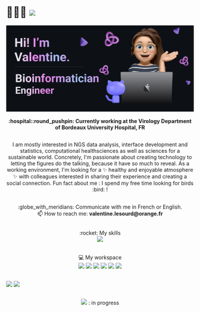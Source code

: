 <!--
# Hi there, I'm Valentine 👋
<picture>
 <source media="(prefers-color-scheme: dark)" srcset="https://github.com/valentinelsra/valentinelsra/blob/main/banner2.png">
 <source media="(prefers-color-scheme: light)" srcset="https://github.com/valentinelsra/valentinelsra/blob/main/banner1.png">
 <img alt="Shows a different profil banner depending on the theme (light or darkmode)." src="https://github.com/valentinelsra/valentinelsra/blob/main/banner1.png">
</picture>
-->

# 👋👋👋 ![](https://komarev.com/ghpvc/?username=valentinelsra&color=blueviolet)

![Profil banner presenting myself as a Bioinformatician engineer with Memoji](https://github.com/valentinelsra/valentinelsra/blob/main/banner.png?raw=true)

<p align="center"><strong>
:hospital::round_pushpin: Currently working at the Virology Department of Bordeaux University Hospital, FR
</strong></p>

##

<p align="center"> I am mostly interested in NGS data analysis, interface development and statistics, computational healthsciences as well as sciences for a sustainable world. Concretely, I'm passionate about creating technology to letting the figures do the talking, because it have so much to reveal. As a working environment, I'm looking for a ✨ healthy and enjoyable atmosphere ✨ with colleagues interested in sharing their experience and creating a social connection. Fun fact about me : I spend my free time looking for birds :bird: ! </p>

##

<p align="center"> :globe_with_meridians: Communicate with me in French or English. <br> 📫 How to reach me: <strong> valentine.lesourd@orange.fr </strong> <br> </p>

##

<p align="center">
 :rocket: My skills  <br>
  <a href="https://skillicons.dev">
    <img src="https://skillicons.dev/icons?i=bash,py,r,docker,git,html,css,postgres,js,cpp" />
  </a>
</p>

##

<p align="center">
💻 My workspace  <br>
<img src="https://img.shields.io/badge/Ubuntu-E95420?style=for-the-badge&logo=ubuntu&logoColor=white" /> <img src="https://img.shields.io/badge/Windows-0078D6?style=for-the-badge&logo=windows&logoColor=white" /> <img src="https://img.shields.io/badge/VSCode-0078D4?style=for-the-badge&logo=visual%20studio%20code&logoColor=white" /> <img src="https://img.shields.io/badge/Discord-5865F2?style=for-the-badge&logo=discord&logoColor=white" /> <img src="https://img.shields.io/badge/Zoom-2D8CFF?style=for-the-badge&logo=zoom&logoColor=white" /> <img src="https://img.shields.io/badge/Overleaf-47A141?style=for-the-badge&logo=Overleaf&logoColor=white" />
</p>

##

<img src="https://github-profile-summary-cards.vercel.app/api/cards/profile-details?username=valentinelsra&theme=dark" /> <img src="https://github-readme-stats-git-masterrstaa-rickstaa.vercel.app/api/top-langs/?username=valentinelsra&theme=dark" />

##

<p align="center">
<img src="https://img.shields.io/badge/WakaTime-000000?style=for-the-badge&logo=WakaTime&logoColor=white" /> : in progress
</p>
<!--
<img
  src="https://github.com/valentinelsra/VirAlz/blob/main/images/stat.svg"
  alt="My WakaTime Coding Activity"
/>
